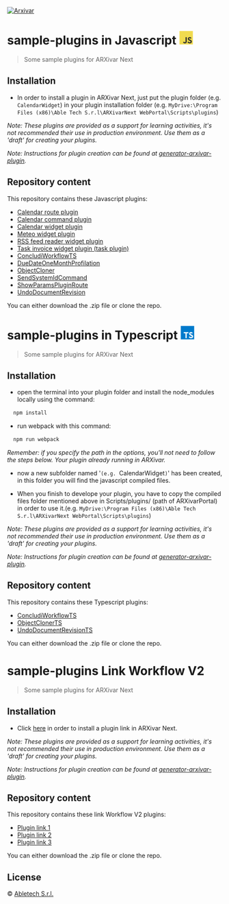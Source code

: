 [![Arxivar](http://portal.arxivar.it/download/resources/loghi/Logo-ARXivar_orizzontale-nero.png)](http://www.arxivar.it/)
# sample-plugins in Javascript ![Javascript](Javascript/javascript.png)

> Some sample plugins for ARXivar Next

## Installation

* In order to install a plugin in ARXivar Next, just put the plugin folder (e.g. `CalendarWidget`) in your plugin installation folder (e.g. `MyDrive:\Program Files (x86)\Able Tech S.r.l\ARXivarNext WebPortal\Scripts\plugins`)

_Note: These plugins are provided as a support for learning activities, it's not recommended their use in production environment. Use them as a 'draft' for creating your plugins._

_Note: Instructions for plugin creation can be found at [generator-arxivar-plugin](https://github.com/Arxivar/PluginGenerator/blob/master/README.md)._

## Repository content
This repository contains these Javascript plugins:
  - [Calendar route plugin](Javascript/Calendar/README.md)
  - [Calendar command plugin](Javascript/CalendarCommand/README.md)
  - [Calendar widget plugin](Javascript/CalendarWidget/README.md)
  - [Meteo widget plugin](Javascript/MeteoWidget/README.md)
  - [RSS feed reader widget plugin](Javascript/RssFeedReader/README.md)
  - [Task invoice widget plugin (task plugin)](Javascript/TaskInvoiceWidget/README.md)
  - [ConcludiWorkflowTS](Javascript/ConcludiWorkflow/README.md)
  - [DueDateOneMonthProfilation](Javascript/DueDateOneMonthProfilation/README.md)
  - [ObjectCloner](Javascript/ObjectCloner/README.md)
  - [SendSystemIdCommand](Javascript/SendSystemIdCommand/README.md)
  - [ShowParamsPluginRoute](Javascript/ShowParamsPluginRoute/README.md)
  - [UndoDocumentRevision](Javascript/UndoDocumentRevision/README.md)

You can either download the .zip file or clone the repo.
  
  
  # sample-plugins in Typescript ![Typescript](Typescript/typescript.png)


> Some sample plugins for ARXivar Next

## Installation

- open the terminal into your plugin folder and install the node_modules locally using the command:

```bash
  npm install
```

- run webpack with this command:

```bash
  npm run webpack
```

_Remember: if you specify the path in the options, you'll not need to follow the steps below. Your plugin already running in ARXivar._

- now a new subfolder named '`(e.g. `CalendarWidget`)`' has been created, in this folder you will find the javascript compiled files. 

- When you finish to develope your plugin, you have to copy the compiled files folder mentioned above in Scripts/plugins/ (path of ARXivarPortal) in order to use it.(e.g. `MyDrive:\Program Files (x86)\Able Tech S.r.l\ARXivarNext WebPortal\Scripts\plugins`)

_Note: These plugins are provided as a support for learning activities, it's not recommended their use in production environment. Use them as a 'draft' for creating your plugins._

_Note: Instructions for plugin creation can be found at [generator-arxivar-plugin](https://github.com/Arxivar/PluginGenerator/blob/master/README.md)._

  
  ## Repository content
This repository contains these Typescript plugins:
  - [ConcludiWorkflowTS](Typescript/ConcludiWorkflowTS/README.md)
  - [ObjectClonerTS](Typescript/ObjectClonerTS/README.md)
  - [UndoDocumentRevisionTS](Typescript/UndoDocumentRevisionTS/README.md)

You can either download the .zip file or clone the repo.


# sample-plugins Link Workflow V2

> Some sample plugins for ARXivar Next

## Installation

* Click [here](https://github.com/Arxivar/SamplePlugins/tree/dev/PluginLinkWorkflowV2/) in order to install a plugin  link in ARXivar Next.

_Note: These plugins are provided as a support for learning activities, it's not recommended their use in production environment. Use them as a 'draft' for creating your plugins._

_Note: Instructions for plugin creation can be found at [generator-arxivar-plugin](https://github.com/Arxivar/PluginGenerator/blob/master/README.md)._

## Repository content
This repository contains these link Workflow V2 plugins:
  - [Plugin link 1](Javascript/Calendar/README.md)
  - [Plugin link 2](Javascript/CalendarCommand/README.md)
  - [Plugin link 3](Javascript/CalendarWidget/README.md)

You can either download the .zip file or clone the repo.


## License

 © [Abletech S.r.l.](http://www.arxivar.it/)
 
 
